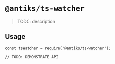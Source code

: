 # `@antiks/ts-watcher`

> TODO: description

## Usage

```
const tsWatcher = require('@antiks/ts-watcher');

// TODO: DEMONSTRATE API
```
